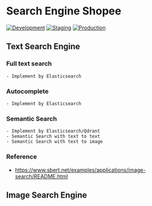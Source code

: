 # Search Engine Shopee
[![Development](https://github.com/vectornguyen76/search-engine-shopee/actions/workflows/development_pipeline.yml/badge.svg)](https://github.com/vectornguyen76/search-engine-shopee/actions/workflows/development_pipeline.yml)
[![Staging](https://github.com/vectornguyen76/search-engine-shopee/actions/workflows/staging_pipeline.yml/badge.svg)](https://github.com/vectornguyen76/search-engine-shopee/actions/workflows/staging_pipeline.yml)
[![Production](https://github.com/vectornguyen76/search-engine-shopee/actions/workflows/production_pipeline.yml/badge.svg)](https://github.com/vectornguyen76/search-engine-shopee/actions/workflows/production_pipeline.yml)

## Text Search Engine
### Full text search
    - Implement by Elasticsearch

### Autocomplete
    - Implement by Elasticsearch

### Semantic Search
    - Implement by Elasticsearch/Qdrant
    - Semantic Search with text to text
    - Semantic Search with text to image

### Reference 
- https://www.sbert.net/examples/applications/image-search/README.html

## Image Search Engine
